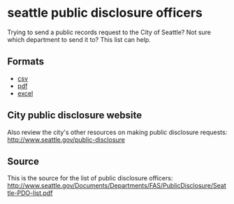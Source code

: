 # seattle public disclosure officers

Trying to send a public records request to the City of Seattle? Not sure which department to send it to? This list can help.

## Formats
- [csv](public-disclosure-officers-01-25-2016.csv)
- [pdf](public-disclosure-officers-01-25-2016.pdf)
- [excel](public-disclosure-officers-01-25-2016.xlsx)

## City public disclosure website
Also review the city's other resources on making public disclosure requests: http://www.seattle.gov/public-disclosure

## Source
This is the source for the list of public disclosure officers: http://www.seattle.gov/Documents/Departments/FAS/PublicDisclosure/Seattle-PDO-list.pdf
